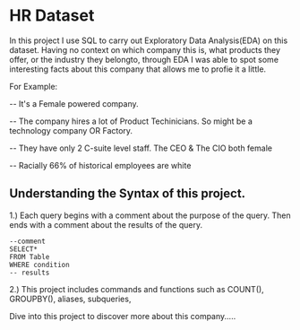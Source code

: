 # HR Dataset
In this project I use SQL to carry out Exploratory Data Analysis(EDA) on this dataset. Having no context on which company this is, what products they offer, or the industry they belongto, through EDA I was able to spot some interesting facts about this company that allows me to profie it a little.

For Example:

-- It's a Female powered company.

-- The company hires a lot of Product Techinicians. So might be a technology company OR Factory.

-- They have only 2 C-suite level staff. The CEO & The CIO both female

-- Racially 66% of historical employees are white







## Understanding the Syntax of this project.

1.) Each query begins with a comment about the purpose of the query. Then ends with a comment about the results of the query.
    
    
    --comment
    SELECT*
    FROM Table
    WHERE condition
    -- results
    
    
2.) This project includes commands and functions such as COUNT(), GROUPBY(), aliases, subqueries, 



Dive into this project to discover more about this company.....
